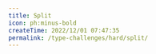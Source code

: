 ```yaml
---
title: Split
icon: ph:minus-bold
createTime: 2022/12/01 07:47:35
permalink: /type-challenges/hard/split/
---
```

